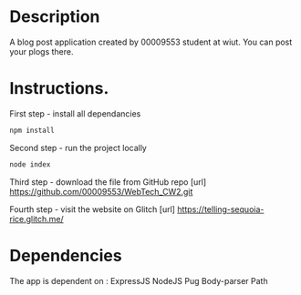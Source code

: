 # Description

A blog post application created by 00009553 student at wiut. You can post your plogs there.

# Instructions.

First step - install all dependancies

```bash
npm install
```

Second step - run the project locally

```bash
node index
```

Third step - download the file from GitHub repo
[url] https://github.com/00009553/WebTech_CW2.git

Fourth step - visit the website on Glitch
[url] https://telling-sequoia-rice.glitch.me/

# Dependencies

The app is dependent on :
ExpressJS
NodeJS
Pug
Body-parser
Path
